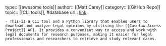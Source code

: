 type:: [[awesome tools]]
author:: [[Matt Carey]]
category:: [[GitHub Repo]]
topic:: [[CLI tools]], #database 
url:: [link](https://github.com/mscarey/justopinion)

	- This is a CLI tool and a Python library that enables users to download and analyze legal opinions by utilising the [[Caselaw Access Project]] API. It provides a convenient way to access and work with legal documents for research purposes, making it easier for legal professionals and researchers to retrieve and study relevant cases.